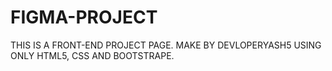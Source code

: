 # FIGMA-PROJECT
THIS IS A FRONT-END PROJECT PAGE. MAKE BY DEVLOPERYASH5 USING ONLY HTML5, CSS AND BOOTSTRAPE.
